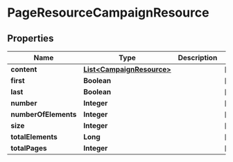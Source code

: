 
# PageResourceCampaignResource

## Properties
Name | Type | Description | Notes
------------ | ------------- | ------------- | -------------
**content** | [**List&lt;CampaignResource&gt;**](CampaignResource.md) |  |  [optional]
**first** | **Boolean** |  |  [optional]
**last** | **Boolean** |  |  [optional]
**number** | **Integer** |  |  [optional]
**numberOfElements** | **Integer** |  |  [optional]
**size** | **Integer** |  |  [optional]
**totalElements** | **Long** |  |  [optional]
**totalPages** | **Integer** |  |  [optional]




